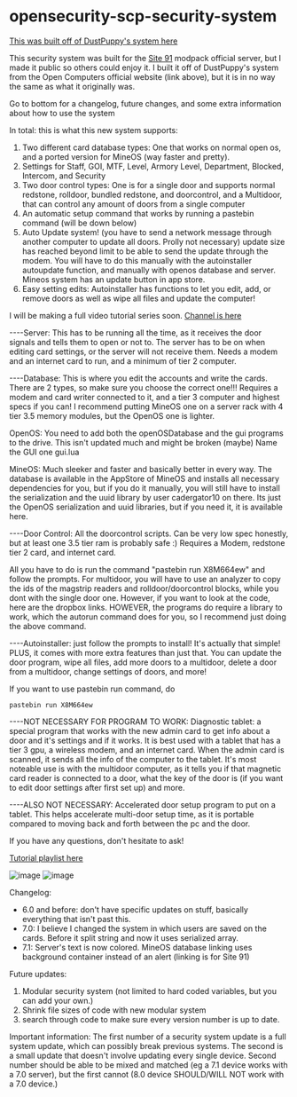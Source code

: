 # opensecurity-scp-security-system

<a href="https://oc.cil.li/topic/994-security-system-for-opensecurity">This was built off of DustPuppy's system here</a>

This security system was built for the <a href="https://www.technicpack.net/modpack/site-91.1622979">Site 91</a> modpack official server, but I made it public so others could enjoy it.
I built it off of DustPuppy's system from the Open Computers official website (link above), but it is in no way the same as what it originally was.

Go to bottom for a changelog, future changes, and some extra information about how to use the system

In total: this is what this new system supports:

<ol>
  <li>Two different card database types: One that works on normal open os, and a ported version for MineOS (way faster and pretty).</li>
  <li>Settings for Staff, GOI, MTF, Level, Armory Level, Department, Blocked, Intercom, and Security</li>
  <li>Two door control types: One is for a single door and supports normal redstone, rolldoor, bundled redstone, and doorcontrol, and a Multidoor, that can control any amount of doors from a single computer</li>
  <li>An automatic setup command that works by running a pastebin command (will be down below)</li>
  <li>Auto Update system! (you have to send a network message through another computer to update all doors. Prolly not necessary) update size has reached beyond limit to be able to send the update through the modem. You will have to do this manually with the autoinstaller autoupdate function, and manually with openos database and server. Mineos system has an update button in app store.</li>
  <li>Easy setting edits: Autoinstaller has functions to let you edit, add, or remove doors as well as wipe all files and update the computer!</li>
</ol>

I will be making a full video tutorial series soon. <a href="https://www.youtube.com/channel/UCC492g_YuYcWKRIeQD3kqdQ">Channel is here</a>

----Server: This has to be running all the time, as it receives the door signals and tells them to open or not to. The server has to be on when editing card settings, or the server will not receive them. Needs a modem and an internet card to run, and a minimum of tier 2 computer.

----Database: This is where you edit the accounts and write the cards. There are 2 types, so make sure you choose the correct one!!! Requires a modem and card writer connected to it, and a tier 3 computer and highest specs if you can! I recommend putting MineOS one on a server rack with 4 tier 3.5 memory modules, but the OpenOS one is lighter.

   OpenOS: You need to add both the openOSDatabase and the gui programs to the drive. This isn't updated much and might be broken (maybe) Name the GUI one gui.lua

   MineOS: Much sleeker and faster and basically better in every way. The database is available in the AppStore of MineOS and installs all necessary dependencies for you, but if you do it manually, you will still have to install the serialization and the uuid library by user cadergator10 on there. Its just the OpenOS serialization and uuid libraries, but if you need it, it is available here.

----Door Control: All the doorcontrol scripts. Can be very low spec honestly, but at least one 3.5 tier ram is probably safe :) Requires a Modem, redstone tier 2 card, and internet card.

   All you have to do is run the command "pastebin run X8M664ew" and follow the prompts. For multidoor, you will have to use an analyzer to copy the ids of the magstrip readers and rolldoor/doorcontrol blocks, while you dont with the single door one. However, if you want to look at the code, here are the dropbox links. HOWEVER, the programs do require a library to work, which the autorun command does for you, so I recommend just doing the above command.

----Autoinstaller: just follow the prompts to install! It's actually that simple! PLUS, it comes with more extra features than just that. You can update the door program, wipe all files, add more doors to a multidoor, delete a door from a multidoor, change settings of doors, and more!
 
   If you want to use pastebin run command, do 
   
    pastebin run X8M664ew

----NOT NECESSARY FOR PROGRAM TO WORK: Diagnostic tablet: a special program that works with the new admin card to get info about a door and it's settings and if it works. It is best used with a tablet that has a tier 3 gpu, a wireless modem, and an internet card. When the admin card is scanned, it sends all the info of the computer to the tablet. It's most noteable use is with the multidoor computer, as it tells you if that magnetic card reader is connected to a door, what the key of the door is (if you want to edit door settings after first set up) and more.

----ALSO NOT NECESSARY: Accelerated door setup program to put on a tablet. This helps accelerate multi-door setup time, as it is portable compared to moving back and forth between the pc and the door.

If you have any questions, don't hesitate to ask!

<a href="https://www.youtube.com/watch?v=Ww2zGUjsZXo&list=PLJjS9EiCaZUUc1ZqsKekK1_S46aFl-682">Tutorial playlist here</a>

![image](https://user-images.githubusercontent.com/75097681/153966751-f94d255d-88a6-4b9a-8212-936b8a735a97.png)
![image](https://user-images.githubusercontent.com/75097681/153966774-ddea0e15-01ef-47db-a975-8f0b3b63fed0.png)

Changelog:
<ul>
   <li>6.0 and before: don't have specific updates on stuff, basically everything that isn't past this.</li>
   <li>7.0: I believe I changed the system in which users are saved on the cards. Before it split string and now it uses serialized array.</li>
   <li>7.1: Server's text is now colored. MineOS database linking uses background container instead of an alert (linking is for Site 91)</li>
</ul>

Future updates:
<ol>
   <li>Modular security system (not limited to hard coded variables, but you can add your own.)</li>
   <li>Shrink file sizes of code with new modular system</li>
   <li>search through code to make sure every version number is up to date.</li>
</ol>

Important information:
   The first number of a security system update is a full system update, which can possibly break previous systems. The second is a small update that doesn't involve updating every single device. Second number should be able to be mixed and matched (eg a 7.1 device works with a 7.0 server), but the first cannot (8.0 device SHOULD/WILL NOT work with a 7.0 device.)
